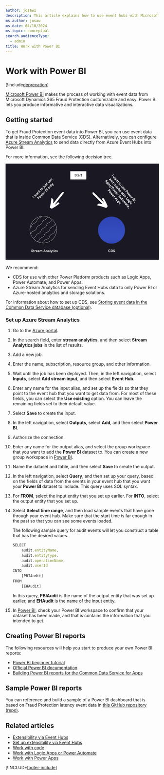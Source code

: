 ```yaml
---
author: josaw1
description: This article explains how to use event hubs with Microsoft Power BI to extend the functionality of Microsoft Dynamics 365 Fraud Protection and incorporate its data into an organization's processes and workflows.
ms.author: josaw
ms.date: 04/10/2024
ms.topic: conceptual
search.audienceType:
  - admin
title: Work with Power BI
---
```


# Work with Power BI

[!include[deprecation](includes/deprecation.md)]

[Microsoft Power BI](/power-bi/) makes the process of working with event data from Microsoft Dynamics 365 Fraud Protection customizable and easy. Power BI lets you produce informative and interactive data visualizations.

## Getting started

To get Fraud Protection event data into Power BI, you can use event data that is inside Common Data Service (CDS). Alternatively, you can configure [Azure Stream Analytics](/azure/stream-analytics/stream-analytics-power-bi-dashboard) to send data directly from Azure Event Hubs into Power BI.

For more information, see the following decision tree.

![Decision tree.](media/eventhubs/decision-tree.png)

We recommend: 

- CDS for use with other Power Platform products such as Logic Apps, Power Automate, and Power Apps. 
- Azure Stream Analytics for sending Event Hubs data to only Power BI or Azure-hosted analytics and storage solutions.

For information about how to set up CDS, see [Storing event data in the Common Data Service database (optional)](extensibility-with-power-automate.md#storing-event-data-in-the-common-data-service-database-optional).

### Set up Azure Stream Analytics

1. Go to the [Azure portal](https://portal.azure.com/).
2. In the search field, enter **stream analytics**, and then select **Stream Analytics jobs** in the list of results.
3. Add a new job.
4. Enter the name, subscription, resource group, and other information.
5. Wait until the job has been deployed. Then, in the left navigation, select **Inputs**, select **Add stream input**, and then select **Event Hub**.
6. Enter any name for the input alias, and set up the fields so that they point to the event hub that you want to get data from. For most of these fields, you can select the **Use existing** option. You can leave the remaining fields set to their default value.
7. Select **Save** to create the input.
8. In the left navigation, select **Outputs**, select **Add**, and then select **Power BI**.
9. Authorize the connection.
10. Enter any name for the output alias, and select the group workspace that you want to add the **Power BI** dataset to. You can create a new group workspace in [Power BI](https://msit.powerbi.com/).
11. Name the dataset and table, and then select **Save** to create the output.
12. In the left navigation, select **Query**, and then set up your query, based on the fields of data from the events in your event hub that you want your **Power BI** dataset to include. This query uses SQL syntax.
13. For **FROM**, select the input entity that you set up earlier. For **INTO**, select the output entity that you set up.
14. Select **Select time range**, and then load sample events that have gone through your event hub. Make sure that the start time is far enough in the past so that you can see some events loaded.

    The following sample query for audit events will let you construct a table that has the desired values.

    ```Javascript
    SELECT
        audit.entityName,
        audit.entityType,
        audit.operationName,
        audit.userId
    INTO
        [PBIAudit]
    FROM
        [EHAudit]
    ```

    In this query, **PBIAudit** is the name of the output entity that was set up earlier, and **EHAudit** is the name of the input entity.

16. In [Power BI](https://msit.powerbi.com/), check your Power BI workspace to confirm that your dataset has been made, and that is contains the information that you intended to get.

## Creating Power BI reports

The following resources will help you start to produce your own Power BI reports:

- [Power BI beginner tutorial](https://www.youtube.com/watch?v=AGrl-H87pRU)
- [Official Power BI documentation](/powerapps/maker/common-data-service/data-platform-powerbi-connector)
- [Building Power BI reports for the Common Data Service for Apps](https://powerapps.microsoft.com/blog/cds-for-apps-powerbi/)

## Sample Power BI reports

You can reference and build a sample of a Power BI dashboard that is based on Fraud Protection latency event data in [this GitHub repository (repo)](https://github.com/microsoft/Dynamics-365-Fraud-Protection-Samples/tree/master/power%20bi%20sample).

## Related articles

- [Extensibility via Event Hubs](extensibility-via-event-hubs-overview.md)
- [Set up extensibility via Event Hubs](extensibility-setup.md)	
- [Work with code](extensibility-with-code.md)
- [Work with Logic Apps or Power Automate](extensibility-with-power-automate.md)
- [Work with Power Apps](extensibility-with-power-apps.md)



[!INCLUDE[footer-include](includes/footer-banner.md)]
